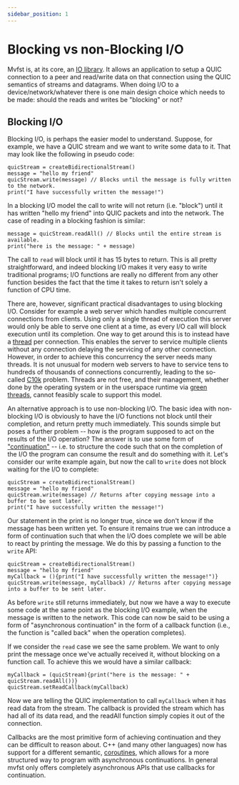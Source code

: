 ```yaml
---
sidebar_position: 1
---
```


# Blocking vs non-Blocking I/O

Mvfst is, at its core, an [IO
library](https://en.wikipedia.org/wiki/Input/output). It allows an
application to setup a QUIC connection to a peer and read/write data on that
connection using the QUIC semantics of streams and datagrams. When doing I/O
to a device/network/whatever there is one main design choice which needs to
be made: should the reads and writes be "blocking" or not?


## Blocking I/O
Blocking I/O, is perhaps the easier model to understand. Suppose, for
example, we have a QUIC stream and we want to write some data to it. That may
look like the following in pseudo code:
```
quicStream = createBidirectionalStream()
message = "hello my friend"
quicStream.write(message) // Blocks until the message is fully written to the network.
print("I have successfully written the message!")
```
In a blocking I/O model the call to write will not return (i.e. "block")
until it has written "hello my friend" into QUIC packets and into the
network. The case of reading in a blocking fashion is similar:
```
message = quicStream.readAll() // Blocks until the entire stream is available.
print("here is the message: " + message)
```
The call to `read` will block until it has 15 bytes to return. This is all
pretty straightforward, and indeed blocking I/O makes it very easy to write
traditional programs; I/O functions are really no different from any other
function besides the fact that the time it takes to return isn't solely a
function of CPU time.

There are, however, significant practical disadvantages to using blocking
I/O. Consider for example a web server which handles multiple concurrent
connections from clients. Using only a single thread of execution this server
would only be able to serve one client at a time, as every I/O call will
block execution until its completion. One way to get around this is to
instead have a [thread](https://en.wikipedia.org/wiki/Thread_(computing)) per
connection. This enables the server to service multiple clients without any
connection delaying the servicing of any other connection. However, in order
to achieve this concurrency the server needs many threads. It is not unusual
for modern web servers to have to service tens to hundreds of thousands of
connections concurrently, leading to the so-called
[C10k](https://en.wikipedia.org/wiki/C10k_problem) problem. Threads are not
free, and their management, whether done by the operating system or in the
userspace runtime via [green
threads](https://en.wikipedia.org/wiki/Green_threads), cannot feasibly scale
to support this model.

An alternative approach is to use non-blocking I/O. The basic idea with
non-blocking I/O is obviously to have the I/O functions not block until their
completion, and return pretty much immediately. This sounds simple but poses
a further problem -- how is the program supposed to act on the results of the
I/O operation? The answer is to use some form of
["continuation"](https://en.wikipedia.org/wiki/Continuation) -- i.e. to
structure the code such that on the completion of the I/O the program can
consume the result and do something with it. Let's consider our write example
again, but now the call to `write` does not block waiting for the I/O to
complete:

```
quicStream = createBidirectionalStream()
message = "hello my friend"
quicStream.write(message) // Returns after copying message into a buffer to be sent later.
print("I have successfully written the message!")
```

Our statement in the print is no longer true, since we don't know if the
message has been written yet. To ensure it remains true we can introduce a form
of continuation such that when the I/O does complete we will be able to react
by printing the message. We do this by passing a function to the `write` API:

```
quicStream = createBidirectionalStream()
message = "hello my friend"
myCallback = (){print("I have successfully written the message!")}
quicStream.write(message, myCallback) // Returns after copying message into a buffer to be sent later.
```

As before `write` still returns immediately, but now we have a way to execute
some code at the same point as the blocking I/O example, when the message is
written to the network. This code can now be said to be using a form of
"asynchronous continuation" in the form of a callback function (i.e., the
function is "called back" when the operation completes).

If we consider the `read` case we see the same problem. We want to only print
the message once we've actually received it, without blocking on a function
call. To achieve this we would have a similar callback:


```
myCallback = (quicStream){print("here is the message: " + quicStream.readAll())}
quicStream.setReadCallback(myCallback)
```

Now we are telling the QUIC implementation to call `myCallback` when it has
read data from the stream. The callback is provided the stream which has had
all of its data read, and the readAll function simply copies it out of the
connection.

Callbacks are the most primitive form of achieving continuation and they can
be difficult to reason about. C++ (and many other languages) now has support
for a different semantic,
[coroutines](https://en.wikipedia.org/wiki/Coroutine), which allows for a
more structured way to program with asynchronous continuations. In general
mvfst only offers completely asynchronous APIs that use callbacks for
continuation.
